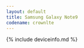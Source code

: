 ```yaml
---
layout: default
title: Samsung Galaxy Note9
codename: crownlte
---
```


{% include deviceinfo.md %}
